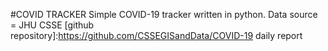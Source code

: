 #COVID TRACKER
Simple COVID-19 tracker written in python.
Data source = JHU CSSE [github repository]:https://github.com/CSSEGISandData/COVID-19 daily report